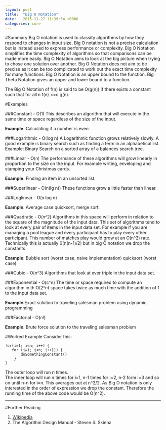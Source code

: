 ```yaml
---
layout: post
title:  "Big O Notation"
date:   2015-11-27 11:39:54 +0000
categories: core
---
```

#Summary
Big O notation is used to classify algorithms by how they respond to changes in input size.  Big O notation is not a precise calculation but is instead used to express performance or complexity.  Big O Notation simplifies the time complexity of algorithms so that comparisons can be made more easily. Big O Notation aims to look at the big picture when trying to chose one solution over another.  Big O Notation does not aim to be precise as it can be too complicated to work out the exact time complexity for many functions.  Big O Notation is an upper bound to the function.  Big Theta Notation gives an upper and lower bound to a function.  

The Big O Notation of f(n) is said to be O(g(n)) if there exists a constant such that for all n f(n) <=c g(n).

#Examples

###Constant - O(1)
This describes an algorithm that will execute in the same time or space regardless of the size of the input.

**Example**: Calculating if a number is even.

###Logarithmic - O(log n)
A Logarithmic function grows relatively slowly.  A good example is binary search such as finding a term in an alphabetical list. 
Example: Binary Search on a sorted array of a balances search tree.

###Linear - O(n)
The performance of these algorithms will grow linearly in proportion to the size on the input. For example writing, enveloping and stamping your Christmas cards.

**Example**: Finding an item in an unsorted list.

###Superlinear - O(n(lg n))
These functions grow a little faster than linear. 

###Loglinear - O(n log n)

**Example**: Average case quicksort, merge sort.

###Quadratic - O(n^2)
Algorithms in this space will perform in relation to the square of the magnitude of the input data. This set of algorithms tend to look at every pair of items in the input data set. For example if you are managing a pool league and every participant has to play every other participant. This number of matches play would grow at an O(n^2) rate. Technically this is actually 0(n(n-1)/2) but in big O notation we drop the constants. 

**Example**: Bubble sort (worst case, naive implementation) quicksort (worst case)

###Cubic - O(n^3)
Algorithms that look at ever triple in the input data set. 

###Exponential - O(c^n)
The time or space required to compute an algorithm in th O(2^n) space takes twice as much time with the addition of 1 to the input data set.

**Example**:Exact solution to traveling salesman problem using dynamic programming

###Factorial - O(n!)
 
**Example**: Brute force solution to the traveling salesman problem

#Worked Example
Consider this:

    for(i=1; i<n; i++) {
	   for (j=i; j<n; j++))) {
           doSomethingConstant()
        }
    }

The outer loop will run n times.  
The inner loop will run n times for i=1, n-1 times for i=2, n-2 form i=3 and so on until n-n for i=n.  This averages out at n^2/2.  As Big O notation is only interested in the order of expression we drop the constant.  Therefore the running time of the above code would be O(n^2).

_____________________

#Further Reading

1. [Wikipedia](https://en.wikipedia.org/wiki/Big_O_notation)
2. The Algorithm Design Manual - Steven S. Skiena